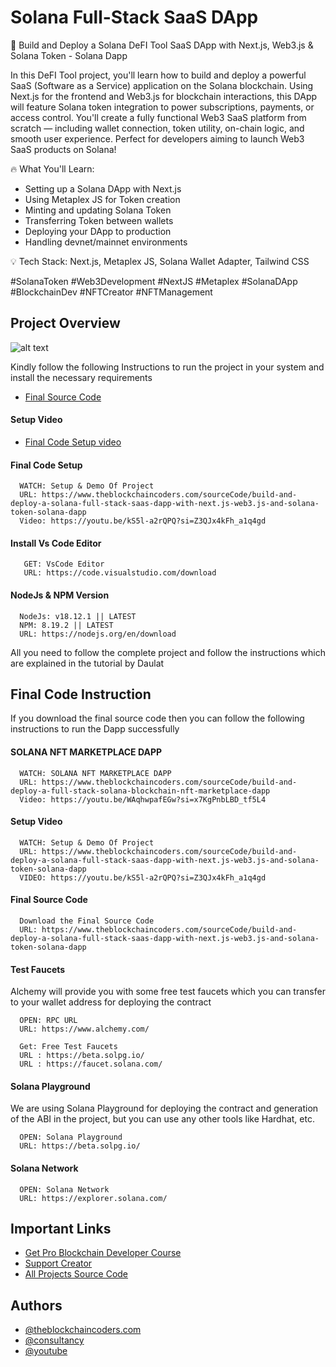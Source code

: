# Solana Full-Stack SaaS DApp

🚀 Build and Deploy a Solana DeFI Tool SaaS DApp with Next.js, Web3.js & Solana Token - Solana Dapp

In this  DeFI Tool project, you'll learn how to build and deploy a powerful SaaS (Software as a Service) application on the Solana blockchain. Using Next.js for the frontend and Web3.js for blockchain interactions, this DApp will feature Solana token integration to power subscriptions, payments, or access control. You'll create a fully functional Web3 SaaS platform from scratch — including wallet connection, token utility, on-chain logic, and smooth user experience. Perfect for developers aiming to launch Web3 SaaS products on Solana!

🔥 What You'll Learn:

- Setting up a Solana DApp with Next.js
- Using Metaplex JS for Token creation
- Minting and updating Solana Token
- Transferring Token between wallets
- Deploying your DApp to production
- Handling devnet/mainnet environments

💡 Tech Stack: Next.js, Metaplex JS, Solana Wallet Adapter, Tailwind CSS

#SolanaToken #Web3Development #NextJS #Metaplex #SolanaDApp #BlockchainDev #NFTCreator #NFTManagement

## Project Overview

![alt text](https://www.daulathussain.com/wp-content/uploads/2025/05/Build-and-Deploy-a-Solana-DeFI-Tool-DApp-with-Next.js-Web3.js-Solana-Token-Solana-Dapp.jpeg)

Kindly follow the following Instructions to run the project in your system and install the necessary requirements

- [Final Source Code](https://www.theblockchaincoders.com/sourceCode/build-and-deploy-a-solana-full-stack-saas-dapp-with-next.js-web3.js-and-solana-token-solana-dapp)

#### Setup Video

- [Final Code Setup video](https://youtu.be/kS5l-a2rQPQ?si=Z3QJx4kFh_a1q4gd)

#### Final Code Setup

```
  WATCH: Setup & Demo Of Project
  URL: https://www.theblockchaincoders.com/sourceCode/build-and-deploy-a-solana-full-stack-saas-dapp-with-next.js-web3.js-and-solana-token-solana-dapp
  Video: https://youtu.be/kS5l-a2rQPQ?si=Z3QJx4kFh_a1q4gd
```

#### Install Vs Code Editor

```
   GET: VsCode Editor
   URL: https://code.visualstudio.com/download
```

#### NodeJs & NPM Version

```
  NodeJs: v18.12.1 || LATEST
  NPM: 8.19.2 || LATEST
  URL: https://nodejs.org/en/download
```

All you need to follow the complete project and follow the instructions which are explained in the tutorial by Daulat

## Final Code Instruction

If you download the final source code then you can follow the following instructions to run the Dapp successfully

#### SOLANA NFT MARKETPLACE DAPP

```
  WATCH: SOLANA NFT MARKETPLACE DAPP
  URL: https://www.theblockchaincoders.com/sourceCode/build-and-deploy-a-full-stack-solana-blockchain-nft-marketplace-dapp
  Video: https://youtu.be/WAqhwpafEGw?si=x7KgPnbLBD_tf5L4
```

#### Setup Video

```
  WATCH: Setup & Demo Of Project
  URL: https://www.theblockchaincoders.com/sourceCode/build-and-deploy-a-solana-full-stack-saas-dapp-with-next.js-web3.js-and-solana-token-solana-dapp
  VIDEO: https://youtu.be/kS5l-a2rQPQ?si=Z3QJx4kFh_a1q4gd
```

#### Final Source Code

```
  Download the Final Source Code
  URL: https://www.theblockchaincoders.com/sourceCode/build-and-deploy-a-solana-full-stack-saas-dapp-with-next.js-web3.js-and-solana-token-solana-dapp
```

#### Test Faucets

Alchemy will provide you with some free test faucets which you can transfer to your wallet address for deploying the contract

```
  OPEN: RPC URL
  URL: https://www.alchemy.com/
```

```
  Get: Free Test Faucets
  URL : https://beta.solpg.io/
  URL : https://faucet.solana.com/
```

#### Solana Playground

We are using Solana Playground for deploying the contract and generation of the ABI in the project, but you can use any other tools like Hardhat, etc.

```
  OPEN: Solana Playground
  URL: https://beta.solpg.io/
```

#### Solana Network

```
  OPEN: Solana Network
  URL: https://explorer.solana.com/
```

## Important Links

- [Get Pro Blockchain Developer Course](https://www.theblockchaincoders.com/pro-nft-marketplace)
- [Support Creator](https://bit.ly/Support-Creator)
- [All Projects Source Code](https://www.theblockchaincoders.com/SourceCode)

## Authors

- [@theblockchaincoders.com](https://www.theblockchaincoders.com/)
- [@consultancy](https://www.theblockchaincoders.com/consultancy)
- [@youtube](https://www.youtube.com/@daulathussain)
